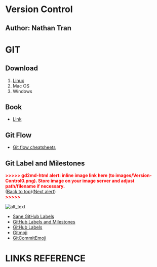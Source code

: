 # Version Control


## **Author: Nathan Tran**


# GIT


## Download



1. [Linux](https://git-scm.com/download/linux)
2. Mac OS
3. Windows


## Book



*   [Link](https://git-scm.com/book/en/v2)


## Git Flow



*   [Git flow cheatsheets](https://danielkummer.github.io/git-flow-cheatsheet/)


## Git Label and Milestones



<p id="gdcalert1" ><span style="color: red; font-weight: bold">>>>>>  gd2md-html alert: inline image link here (to images/Version-Control0.png). Store image on your image server and adjust path/filename if necessary. </span><br>(<a href="#">Back to top</a>)(<a href="#gdcalert2">Next alert</a>)<br><span style="color: red; font-weight: bold">>>>>> </span></p>


![alt_text](images/Version-Control0.png "image_tooltip")




*   [Sane GitHub Labels](https://medium.com/@dave_lunny/sane-github-labels-c5d2e6004b63)
*   [GitHub Labels and Milestones](https://docs.saltstack.com/en/latest/topics/development/labels.html)
*   [GitHub Labels](https://habitica.fandom.com/wiki/GitHub_Labels)
*   [Gitmoji](https://gitmoji.carloscuesta.me/)
*    [GitCommitEmoji](https://gist.github.com/parmentf/035de27d6ed1dce0b36a)


# LINKS REFERENCE
